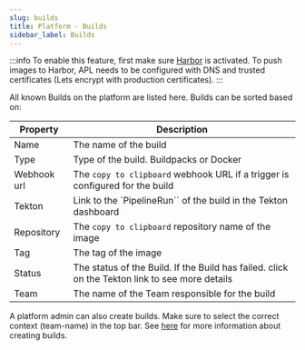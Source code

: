 ```yaml
---
slug: builds
title: Platform - Builds
sidebar_label: Builds
---
```


:::info
To enable this feature, first make sure [Harbor](../../apps/harbor.md) is activated. To push images to Harbor, APL needs to be configured with DNS and trusted certificates (Lets encrypt with production certificates).
:::

All known Builds on the platform are listed here. Builds can be sorted based on:

| Property      | Description                                                     |
| ------------- | --------------------------------------------------------------- |
| Name          | The name of the build                                           |
| Type          | Type of the build. Buildpacks or Docker                         |
| Webhook url   | The `copy to clipboard` webhook URL if a trigger is configured for the build |
| Tekton        | Link to the `PipelineRun`` of the build in the Tekton dashboard |
| Repository    | The `copy to clipboard` repository name of the image            |
| Tag           | The tag of the image                                            |
| Status        | The status of the Build. If the Build has failed. click on the Tekton link to see more details |
| Team          | The name of the Team responsible for the build                  |

A platform admin can also create builds. Make sure to select the correct context (team-name) in the top bar. See [here](/docs/for-devs/console/builds.md) for more information about creating builds.